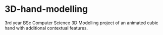 # 3D-hand-modelling

3rd year BSc Computer Science 3D Modelling project of an animated cubic hand with additional contextual features.
